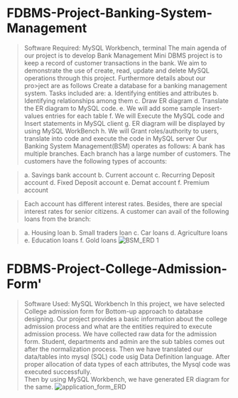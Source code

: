 
# FDBMS-Project-Banking-System-Management
> Software Required: MySQL Workbench, terminal
>The main agenda of our project is to develop Bank Management Mini DBMS project is to keep a record of customer transactions in the bank.
>We aim to demonstrate the use of create, read, update and delete MySQL operations through this project. Furthermore details about our pro>ject are as follows
>Create a database for a banking management system. Tasks included are:
>a. Identifying entities and attributes
>b. Identifying relationships among them
>c. Draw ER diagram
>d. Translate the ER diagram to MySQL code. 
>e. We will add some sample insert-values entries for each table
>f. We will Execute the MySQL code and Insert statements in MySQL client
>g. ER diagram will be displayed by using MySQL WorkBench
>h. We will Grant roles/authority to users, translate into code and execute the code in MySQL server
>Our Banking System Management(BSM) operates as follows: A bank has multiple branches. Each branch has a large number of customers. The customers have the following types of accounts:

>a. Savings bank account
>b. Current account
>c. Recurring Deposit account
>d. Fixed Deposit account
>e. Demat account
>f. Premium account

>Each account has different interest rates. Besides, there are special interest rates for senior citizens. A customer can avail of the following loans from the branch:

>a. Housing loan
>b. Small traders loan
>c. Car loans
>d. Agriculture loans
>e. Education loans
>f. Gold loans
> ![BSM_ERD 1](https://user-images.githubusercontent.com/97459948/158012425-c48c9f0c-114c-4230-acca-0e9e380ebe53.png)


# FDBMS-Project-College-Admission-Form'
> Software Used: MySQL Workbench 
> In this project, we have selected College admission form for Bottom-up approach to database designing. 
> Our project provides a basic information about the college admission process and what are the entities required to execute admission process. 
> We have collected raw data for the admission form.
> Student, departments and admin are the sub tables comes out after the normalization process.
> Then we have translated our data/tables into mysql (SQL) code usig Data Definition language. 
> After proper allocation of data types of each attributes, the Mysql code was executed successfully.  
> Then by using MySQL Workbench, we have generated ER diagram for the same.
> ![application_form_ERD](https://user-images.githubusercontent.com/97459948/158012470-25a68b6d-29d6-437f-a942-b6c7885f7240.png)

